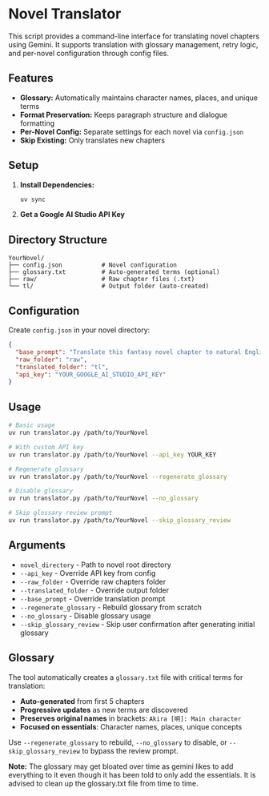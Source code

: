 # Novel Translator

This script provides a command-line interface for translating novel chapters using Gemini. It supports translation with glossary management, retry logic, and per-novel configuration through config files.

## Features

- **Glossary:** Automatically maintains character names, places, and unique terms
- **Format Preservation:** Keeps paragraph structure and dialogue formatting
- **Per-Novel Config:** Separate settings for each novel via `config.json`
- **Skip Existing:** Only translates new chapters

## Setup

1. **Install Dependencies:**
   ```bash
   uv sync
   ```

2. **Get a Google AI Studio API Key**

## Directory Structure

```
YourNovel/
├── config.json           # Novel configuration
├── glossary.txt          # Auto-generated terms (optional)
├── raw/                  # Raw chapter files (.txt)
└── tl/                   # Output folder (auto-created)
```

## Configuration

Create `config.json` in your novel directory:

```json
{
  "base_prompt": "Translate this fantasy novel chapter to natural English.",
  "raw_folder": "raw",
  "translated_folder": "tl",
  "api_key": "YOUR_GOOGLE_AI_STUDIO_API_KEY"
}
```

## Usage

```bash
# Basic usage
uv run translator.py /path/to/YourNovel

# With custom API key
uv run translator.py /path/to/YourNovel --api_key YOUR_KEY

# Regenerate glossary
uv run translator.py /path/to/YourNovel --regenerate_glossary

# Disable glossary
uv run translator.py /path/to/YourNovel --no_glossary

# Skip glossary review prompt
uv run translator.py /path/to/YourNovel --skip_glossary_review
```

## Arguments

- `novel_directory` - Path to novel root directory
- `--api_key` - Override API key from config
- `--raw_folder` - Override raw chapters folder
- `--translated_folder` - Override output folder
- `--base_prompt` - Override translation prompt
- `--regenerate_glossary` - Rebuild glossary from scratch
- `--no_glossary` - Disable glossary usage
- `--skip_glossary_review` - Skip user confirmation after generating initial glossary

## Glossary

The tool automatically creates a `glossary.txt` file with critical terms for translation:

- **Auto-generated** from first 5 chapters
- **Progressive updates** as new terms are discovered
- **Preserves original names** in brackets: `Akira [明]: Main character`
- **Focused on essentials**: Character names, places, unique concepts

Use `--regenerate_glossary` to rebuild, `--no_glossary` to disable, or `--skip_glossary_review` to bypass the review prompt.

**Note:**
The glossary may get bloated over time as gemini likes to add everything to it even though it has been told to only add the essentials. It is advised to clean up the glossary.txt file from time to time.
